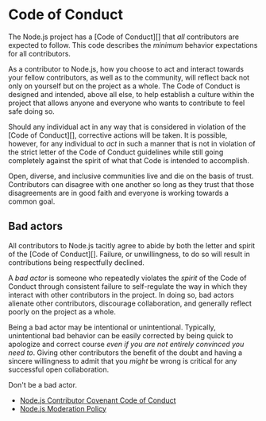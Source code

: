 # Code of Conduct

The Node.js project has a [Code of Conduct][] that *all* contributors are
expected to follow. This code describes the *minimum* behavior expectations
for all contributors.

As a contributor to Node.js, how you choose to act and interact towards your
fellow contributors, as well as to the community, will reflect back not only
on yourself but on the project as a whole. The Code of Conduct is designed and
intended, above all else, to help establish a culture within the project that
allows anyone and everyone who wants to contribute to feel safe doing so.

Should any individual act in any way that is considered in violation of the
[Code of Conduct][], corrective actions will be taken. It is possible, however,
for any individual to *act* in such a manner that is not in violation of the
strict letter of the Code of Conduct guidelines while still going completely
against the spirit of what that Code is intended to accomplish.

Open, diverse, and inclusive communities live and die on the basis of trust.
Contributors can disagree with one another so long as they trust that those
disagreements are in good faith and everyone is working towards a common goal.

## Bad actors

All contributors to Node.js tacitly agree to abide by both the letter and
spirit of the [Code of Conduct][]. Failure, or unwillingness, to do so will
result in contributions being respectfully declined.

A *bad actor* is someone who repeatedly violates the *spirit* of the Code of
Conduct through consistent failure to self-regulate the way in which they
interact with other contributors in the project. In doing so, bad actors
alienate other contributors, discourage collaboration, and generally reflect
poorly on the project as a whole.

Being a bad actor may be intentional or unintentional. Typically, unintentional
bad behavior can be easily corrected by being quick to apologize and correct
course *even if you are not entirely convinced you need to*. Giving other
contributors the benefit of the doubt and having a sincere willingness to admit
that you *might* be wrong is critical for any successful open collaboration.

Don't be a bad actor.

* [Node.js Contributor Covenant Code of Conduct](https://github.com/nodejs/admin/blob/master/CODE_OF_CONDUCT.md)
* [Node.js Moderation Policy](https://github.com/nodejs/admin/blob/master/Moderation-Policy.md)
